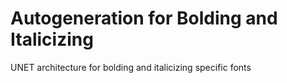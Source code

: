 # Autogeneration for Bolding and Italicizing
UNET architecture for bolding and italicizing specific fonts
